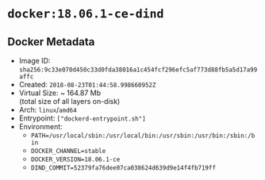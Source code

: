 # `docker:18.06.1-ce-dind`

## Docker Metadata

- Image ID: `sha256:9c33e070d450c33d0fda38016a1c454fcf296efc5af773d88fb5a5d17a99affc`
- Created: `2018-08-23T01:44:58.998660952Z`
- Virtual Size: ~ 164.87 Mb  
  (total size of all layers on-disk)
- Arch: `linux`/`amd64`
- Entrypoint: `["dockerd-entrypoint.sh"]`
- Environment:
  - `PATH=/usr/local/sbin:/usr/local/bin:/usr/sbin:/usr/bin:/sbin:/bin`
  - `DOCKER_CHANNEL=stable`
  - `DOCKER_VERSION=18.06.1-ce`
  - `DIND_COMMIT=52379fa76dee07ca038624d639d9e14f4fb719ff`
